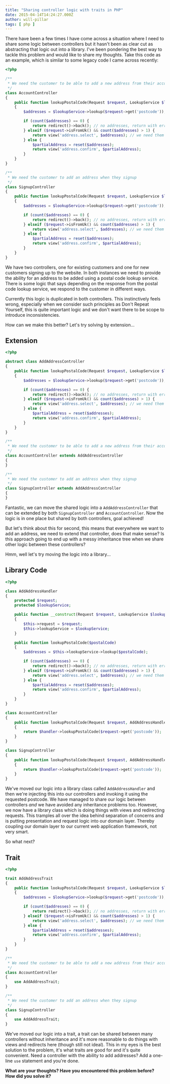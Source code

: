 ```yaml
---
title: "Sharing controller logic with traits in PHP"
date: 2015-04-14T14:24:27.000Z
author: will-pillar
tags: [ php ]
---
```


There have been a few times I have come across a situation where I need to share some logic between controllers but it hasn't been as clear cut as abstracting that logic out into a library. I've been pondering the best way to tackle this problem and would like to share my thoughts. Take this code as an example, which is similar to some legacy code I came across recently:

```php
<?php

/**
 * We need the customer to be able to add a new address from their account page
 */
class AccountController
{
    public function lookupPostalCode(Request $request, LookupService $lookupService)
    {
        $addresses = $lookupService->lookup($request->get('postcode'));

        if (count($addresses) == 0) {
            return redirect()->back(); // no addresses, return with errors
        } elseif ($request->isFromUk() && count($addresses) > 1) {
            return view('address.select', $addresses); // we need them to pick from a range of possible addresses
        } else {
            $partialAddress = reset($addresses);
            return view('address.confirm', $partialAddress);
        }
    }
}

/**
 * We need the customer to add an address when they signup
 */
class SignupController
{
    public function lookupPostalCode(Request $request, LookupService $lookupService)
    {
        $addresses = $lookupService->lookup($request->get('postcode'));

        if (count($addresses) == 0) {
            return redirect()->back(); // no addresses, return with errors
        } elseif ($request->isFromUk() && count($addresses) > 1) {
            return view('address.select', $addresses); // we need them to pick from a range of possible addresses
        } else {
            $partialAddress = reset($addresses);
            return view('address.confirm', $partialAddress);
        }
    }
}
```

We have two controllers, one for existing customers and one for new customers signing up to the website. In both instances we need to provide the ability for an address to be added using a postal code lookup service. There is some logic that says depending on the response from the postal code lookup service, we respond to the customer in different ways.

Currently this logic is duplicated in both controllers. This instinctively feels wrong, especially when we consider such principles as Don't Repeat Yourself, this is quite important logic and we don't want there to be scope to introduce inconsistencies.

How can we make this better? Let's try solving by extension...

## Extension

```php
<?php

abstract class AddAddressController
{
    public function lookupPostalCode(Request $request, LookupService $lookupService)
    {
        $addresses = $lookupService->lookup($request->get('postcode'));

        if (count($addresses) == 0) {
            return redirect()->back(); // no addresses, return with errors
        } elseif ($request->isFromUk() && count($addresses) > 1) {
            return view('address.select', $addresses); // we need them to pick from a range of possible addresses
        } else {
            $partialAddress = reset($addresses);
            return view('address.confirm', $partialAddress);
        }
    }
}

/**
 * We need the customer to be able to add a new address from their account page
 */
class AccountController extends AddAddressController
{
}

/**
 * We need the customer to add an address when they signup
 */
class SignupController extends AddAddressController
{
}
```

Fantastic, we can move the shared logic into a `AddAddressController` that can be extended by both `SignupController` and `AccountController`. Now the logic is in one place but shared by both controllers, goal achieved!

But let's think about this for second, this means that everywhere we want to add an address, we need to extend that controller, does that make sense? Is this approach going to end up with a messy inheritance tree when we share other logic between these controllers?

Hmm, well let's try moving the logic into a library...

## Library Code

```php
<?php

class AddAddressHandler
{
    protected $request;
    protected $lookupService;

    public function __construct(Request $request, LookupService $lookupService)
    {
        $this->request = $request;
        $this->lookupService = $lookupService;
    }

    public function lookupPostalCode($postalCode)
    {
        $addresses = $this->lookupService->lookup($postalCode);

        if (count($addresses) == 0) {
            return redirect()->back(); // no addresses, return with errors
        } elseif ($request->isFromUk() && count($addresses) > 1) {
            return view('address.select', $addresses); // we need them to pick from a range of possible addresses
        } else {
            $partialAddress = reset($addresses);
            return view('address.confirm', $partialAddress);
        }
    }
}

class AccountController
{
    public function lookupPostalCode(Request $request, AddAddressHandler $handler)
    {
        return $handler->lookupPostalCode($request->get('postcode'));
    }
}

class SignupController
{
    public function lookupPostalCode(Request $request, AddAddressHandler $handler)
    {
        return $handler->lookupPostalCode($request->get('postcode'));
    }
}
```

We've moved our logic into a library class called `AddAddressHandler` and then we're injecting this into our controllers and invoking it using the requested postcode. We have managed to share our logic between controllers *and* we have avoided any inheritance problems too. However, we now have a library class which is doing things with views and redirecting requests. This tramples all over the idea behind separation of concerns and is putting presentation and request logic into our domain layer. Thereby coupling our domain layer to our current web application framework, not very smart.

So what next?

## Trait

```php
<?php

trait AddAddressTrait
{
    public function lookupPostalCode(Request $request, LookupService $lookupService)
    {
        $addresses = $lookupService->lookup($request->get('postcode'));

        if (count($addresses) == 0) {
            return redirect()->back(); // no addresses, return with errors
        } elseif ($request->isFromUk() && count($addresses) > 1) {
            return view('address.select', $addresses); // we need them to pick from a range of possible addresses
        } else {
            $partialAddress = reset($addresses);
            return view('address.confirm', $partialAddress);
        }
    }
}

/**
 * We need the customer to be able to add a new address from their account page
 */
class AccountController
{
    use AddAddressTrait;
}

/**
 * We need the customer to add an address when they signup
 */
class SignupController
{
    use AddAddressTrait;
}
```

We've moved our logic into a trait, a trait can be shared between many controllers without inheritance and it's more reasonable to do things with views and redirects here (though still not ideal). This in my eyes is the best solution to the problem, it's what traits are good for and it's quite convenient. Need a controller with the ability to add addresses? Add a one-line `use` statement and you're done.

**What are your thoughts? Have you encountered this problem before? How did you solve it?**

